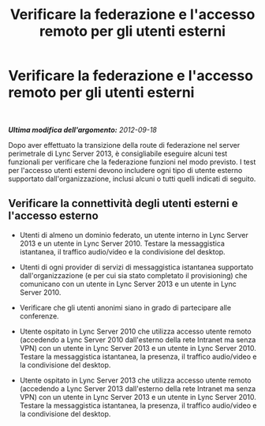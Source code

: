 ﻿---
title: Verificare la federazione e l'accesso remoto per gli utenti esterni
TOCTitle: Verificare la federazione e l'accesso remoto per gli utenti esterni
ms:assetid: a383fefb-c428-4462-93fd-15ba540fa867
ms:mtpsurl: https://technet.microsoft.com/it-it/library/JJ688163(v=OCS.15)
ms:contentKeyID: 49887689
ms.date: 08/24/2015
mtps_version: v=OCS.15
ms.translationtype: HT
---

# Verificare la federazione e l'accesso remoto per gli utenti esterni

 

_**Ultima modifica dell'argomento:** 2012-09-18_

Dopo aver effettuato la transizione della route di federazione nel server perimetrale di Lync Server 2013, è consigliabile eseguire alcuni test funzionali per verificare che la federazione funzioni nel modo previsto. I test per l'accesso utenti esterni devono includere ogni tipo di utente esterno supportato dall'organizzazione, inclusi alcuni o tutti quelli indicati di seguito.

## Verificare la connettività degli utenti esterni e l'accesso esterno

  - Utenti di almeno un dominio federato, un utente interno in Lync Server 2013 e un utente in Lync Server 2010. Testare la messaggistica istantanea, il traffico audio/video e la condivisione del desktop.

  - Utenti di ogni provider di servizi di messaggistica istantanea supportato dall'organizzazione (e per cui sia stato completato il provisioning) che comunicano con un utente in Lync Server 2013 e un utente in Lync Server 2010.

  - Verificare che gli utenti anonimi siano in grado di partecipare alle conferenze.

  - Utente ospitato in Lync Server 2010 che utilizza accesso utente remoto (accedendo a Lync Server 2010 dall'esterno della rete Intranet ma senza VPN) con un utente in Lync Server 2013 e un utente in Lync Server 2010. Testare la messaggistica istantanea, la presenza, il traffico audio/video e la condivisione del desktop.

  - Utente ospitato in Lync Server 2013 che utilizza accesso utente remoto (accedendo a Lync Server 2013 dall'esterno della rete Intranet ma senza VPN) con un utente in Lync Server 2013 e un utente in Lync Server 2010. Testare la messaggistica istantanea, la presenza, il traffico audio/video e la condivisione del desktop.

